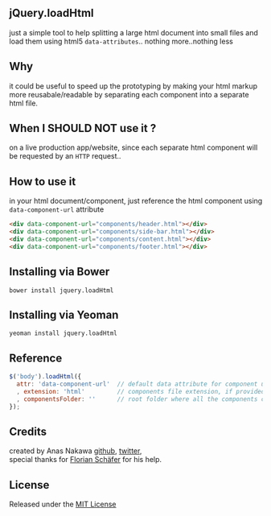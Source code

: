 ## jQuery.loadHtml
just a simple tool to help splitting a large html document into small files and load them using html5 `data-attributes`.. nothing more..nothing less

## Why
it could be useful to speed up the prototyping by making your html markup more reusabale/readable by separating each component into a separate html file.

## When I SHOULD NOT use it ?
on a live production app/website, since each separate html component will be requested by an `HTTP` request..

## How to use it
in your html document/component, just reference the html component using `data-component-url` attribute
```html
<div data-component-url="components/header.html"></div>
<div data-component-url="components/side-bar.html"></div>
<div data-component-url="components/content.html"></div>
<div data-component-url="components/footer.html"></div>
```

## Installing via Bower
```
bower install jquery.loadHtml
```

## Installing via Yeoman
```
yeoman install jquery.loadHtml
```

## Reference
```js
$('body').loadHtml({
  attr: 'data-component-url'  // default data attribute for component url
  , extension: 'html'         // components file extension, if provided, no need to append it in the component-url attribute
  , componentsFolder: ''      // root folder where all the components can be found, if provided, no need to put prepend it in the component-url attribute
});
```

## Credits
created by Anas Nakawa [github](//github.com/anasnakawa), [twitter](//twitter.com/anasnakawa),  
special thanks for [Florian Schäfer](//github.com/fschaefer) for his help.

## License
Released under the [MIT License](http://www.opensource.org/licenses/mit-license.php)